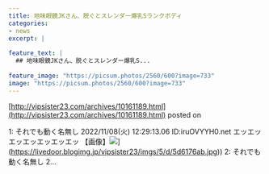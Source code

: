 ```yaml
---
title: 地味眼鏡JKさん、脱ぐとスレンダー爆乳Sランクボディ
categories:
- news
excerpt: |
  
feature_text: |
  ## 地味眼鏡JKさん、脱ぐとスレンダー爆乳S...
  
feature_image: "https://picsum.photos/2560/600?image=733"
image: "https://picsum.photos/2560/600?image=733"
---
```


[http://vipsister23.com/archives/10161189.html](http://vipsister23.com/archives/10161189.html)
posted on 

<!--more-->

1: それでも動く名無し 2022/11/08(火) 12:29:13.06 ID:iruOVYYH0.net エッエッエッエッエッエッエッ 【画像】![](https://livedoor.blogimg.jp/vipsister23/imgs/9/c/9c45f6fc.jpg[https://livedoor.blogimg.jp/vipsister23/imgs/5/d/5d6176ab.jpg)](https://livedoor.blogimg.jp/vipsister23/imgs/5/d/5d6176ab.jpg)) 2: それでも動く名無し 2...
